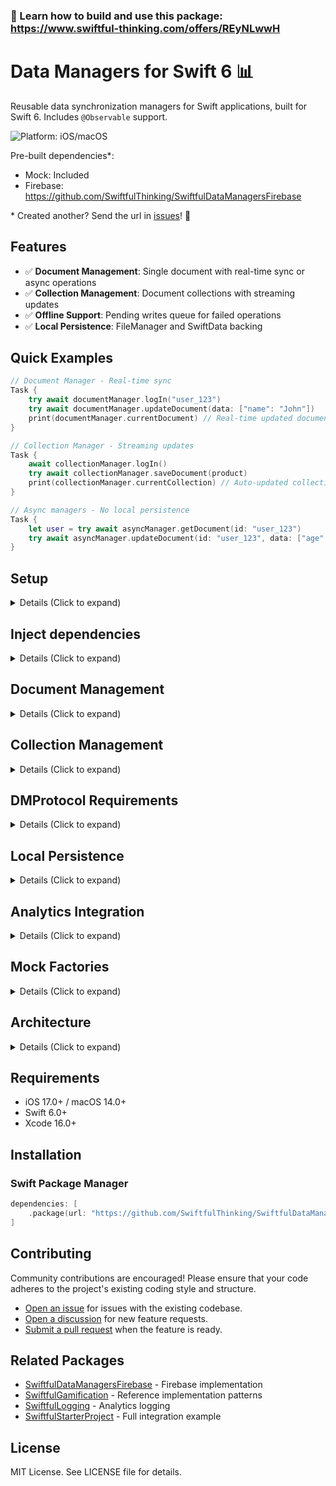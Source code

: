 ### 🚀 Learn how to build and use this package: https://www.swiftful-thinking.com/offers/REyNLwwH

# Data Managers for Swift 6 📊

Reusable data synchronization managers for Swift applications, built for Swift 6. Includes `@Observable` support.

![Platform: iOS/macOS](https://img.shields.io/badge/platform-iOS%20%7C%20macOS-blue)

Pre-built dependencies*:

- Mock: Included
- Firebase: https://github.com/SwiftfulThinking/SwiftfulDataManagersFirebase

\* Created another? Send the url in [issues](https://github.com/SwiftfulThinking/SwiftfulDataManagers/issues)! 🥳

## Features

- ✅ **Document Management**: Single document with real-time sync or async operations
- ✅ **Collection Management**: Document collections with streaming updates
- ✅ **Offline Support**: Pending writes queue for failed operations
- ✅ **Local Persistence**: FileManager and SwiftData backing

## Quick Examples

```swift
// Document Manager - Real-time sync
Task {
    try await documentManager.logIn("user_123")
    try await documentManager.updateDocument(data: ["name": "John"])
    print(documentManager.currentDocument) // Real-time updated document
}

// Collection Manager - Streaming updates
Task {
    await collectionManager.logIn()
    try await collectionManager.saveDocument(product)
    print(collectionManager.currentCollection) // Auto-updated collection
}

// Async managers - No local persistence
Task {
    let user = try await asyncManager.getDocument(id: "user_123")
    try await asyncManager.updateDocument(id: "user_123", data: ["age": 30])
}
```

## Setup

<details>
<summary> Details (Click to expand) </summary>
<br>

#### Create instances of managers:

```swift
// Document Manager with real-time sync
let documentManager = DocumentManagerSync(
    services: any DMDocumentServices,
    configuration: DataManagerSyncConfiguration,
    logger: DataLogger?
)

// Collection Manager with real-time sync
let collectionManager = CollectionManagerSync(
    services: any DMCollectionServices,
    configuration: DataManagerSyncConfiguration,
    logger: DataLogger?
)

// Document Manager async (no local persistence)
let asyncDocumentManager = DocumentManagerAsync(
    service: any RemoteDocumentService,
    configuration: DataManagerAsyncConfiguration,
    logger: DataLogger?
)

// Collection Manager async (no local persistence)
let asyncCollectionManager = CollectionManagerAsync(
    service: any RemoteCollectionService,
    configuration: DataManagerAsyncConfiguration,
    logger: DataLogger?
)
```

#### Development vs Production:

```swift
#if DEBUG
let documentManager = DocumentManagerSync(
    services: MockDMDocumentServices(),
    configuration: .mock(managerKey: "user")
)
#else
let documentManager = DocumentManagerSync(
    services: FirebaseDMDocumentServices(),
    configuration: DataManagerSyncConfiguration(managerKey: "user")
)
#endif
```

#### Optionally add to SwiftUI environment as @Observable

```swift
Text("Hello, world!")
    .environment(documentManager)
    .environment(collectionManager)
```

</details>

## Inject dependencies

<details>
<summary> Details (Click to expand) </summary>
<br>

Each sync manager is initialized with a `Services` protocol that combines remote and local services. This is a public protocol you can use to create your own dependency.

`Mock` implementations are included for SwiftUI previews and testing.

```swift
// Mock with blank data
let services = MockDMDocumentServices<UserModel>()

// Mock with custom data
let user = UserModel(id: "123", name: "John")
let services = MockDMDocumentServices(document: user)
```

Other services are not directly included, so that the developer can pick-and-choose which dependencies to add to the project.

You can create your own services by conforming to the protocols:

```swift
public protocol DMDocumentServices {
    associatedtype T: DMProtocol
    var remote: any RemoteDocumentService<T> { get }
    var local: any LocalDocumentPersistence<T> { get }
}

public protocol DMCollectionServices {
    associatedtype T: DMProtocol
    var remote: any RemoteCollectionService<T> { get }
    var local: any LocalCollectionPersistence<T> { get }
}
```

</details>

## Document Management

<details>
<summary> Details (Click to expand) </summary>
<br>

### Configuration

```swift
let config = DataManagerSyncConfiguration(
    managerKey: "user",              // Unique identifier for this manager
    enablePendingWrites: true        // Queue failed operations for retry
)

// Async configuration (no pending writes)
let asyncConfig = DataManagerAsyncConfiguration(
    managerKey: "user"
)
```

**⚠️ Important: Key Sanitization**

All configuration keys (`managerKey`) are validated and must:
- Contain only alphanumeric characters, underscores, and hyphens
- Not contain periods (`.`), slashes (`/`), or special characters
- Be 1-512 characters long
- Examples: `"user"`, `"user_profile"`, `"user-settings"` ✅
- Invalid: `"user.profile"`, `"user/settings"` ❌

### Log In / Log Out (Sync Managers)

```swift
// Log in (starts remote listener for real-time updates)
try await documentManager.logIn("document_123")

// Log out (stops listeners and clears local data)
documentManager.logOut()
```

### CRUD Operations

```swift
// Get document
let document = documentManager.getDocument()              // Sync - from cache
let document = try await documentManager.getDocumentAsync() // Async - from remote

// Save document
try await documentManager.saveDocument(document)

// Update document with partial data
try await documentManager.updateDocument(data: [
    "name": "John Doe",
    "age": 30,
    "verified": true
])

// Delete document
try await documentManager.deleteDocument()
```

### Access Current Document (Sync Managers)

```swift
// Observable property for SwiftUI
let document = documentManager.currentDocument

// Get or throw if not available
let document = try documentManager.getDocumentOrThrow()

// Get document ID
let id = try documentManager.getDocumentId()
```

### Pending Writes (Sync Managers Only)

Failed operations are automatically queued when `enablePendingWrites = true`:

```swift
// Operations that fail will be added to pending writes queue
try await documentManager.updateDocument(data: ["status": "active"])

// Pending writes sync automatically on next successful connection
// Manual sync happens during logIn()
```

</details>

## Collection Management

<details>
<summary> Details (Click to expand) </summary>
<br>

### Configuration

Same configuration as Document Management:

```swift
let config = DataManagerSyncConfiguration(
    managerKey: "products",
    enablePendingWrites: true
)
```

### Log In / Log Out (Sync Managers)

```swift
// Log in (bulk loads collection then streams updates)
await collectionManager.logIn()

// Log out (stops listeners and clears local data)
await collectionManager.logOut()
```

### Collection Operations

```swift
// Get collection
let items = collectionManager.getCollection()              // Sync - from cache
let items = try await collectionManager.getCollectionAsync() // Async - from remote

// Get single document
let item = collectionManager.getDocument(id: "item_123")
let item = try await collectionManager.getDocumentAsync(id: "item_123")

// Save document to collection
try await collectionManager.saveDocument(document)

// Update document in collection
try await collectionManager.updateDocument(id: "item_123", data: ["price": 99.99])

// Delete document from collection
try await collectionManager.deleteDocument(id: "item_123")
```

### Query Builder

```swift
// Build complex queries
let query = QueryBuilder()
    .whereField("category", isEqualTo: "electronics")
    .whereField("price", isLessThan: 1000)
    .orderBy(field: "price", descending: true)
    .limit(10)

let results = try await collectionManager.getDocuments(query: query)
```

### Access Current Collection (Sync Managers)

```swift
// Observable property for SwiftUI
let collection = collectionManager.currentCollection

// Get collection synchronously
let collection = collectionManager.getCollection()

// Check if collection contains document
let hasDocument = collectionManager.containsDocument(id: "item_123")
```

### Streaming Pattern (Sync Managers)

CollectionManagerSync follows the "hybrid sync" pattern:
1. Bulk loads all documents on `logIn()`
2. Streams individual document updates/deletions
3. Maintains local cache for offline access

</details>

## DMProtocol Requirements

<details>
<summary> Details (Click to expand) </summary>
<br>

All managed types must conform to `DMProtocol`:

```swift
public protocol DMProtocol: Codable, Sendable, StringIdentifiable {
    var eventParameters: [String: Any] { get }
    static var mocks: [Self] { get }
}

// Example implementation
struct UserModel: DMProtocol {
    let id: String  // Required by StringIdentifiable
    var name: String
    var email: String
    var age: Int

    var eventParameters: [String: Any] {
        ["user_name": name, "user_age": age]
    }

    static var mocks: [Self] {
        [
            UserModel(id: "1", name: "John", email: "john@example.com", age: 30),
            UserModel(id: "2", name: "Jane", email: "jane@example.com", age: 25)
        ]
    }
}
```

</details>

## Local Persistence

<details>
<summary> Details (Click to expand) </summary>
<br>

### FileManager Persistence (Included)

Simple JSON-based persistence using FileManager:

```swift
let persistence = FileManagerDocumentPersistence<UserModel>()
```

### SwiftData Persistence (Included for Collections)

SwiftData-backed persistence for collections:

```swift
let persistence = SwiftDataCollectionPersistence<ProductModel>(managerKey: "products")
```

### Custom Persistence

Implement the protocols for custom persistence:

```swift
public protocol LocalDocumentPersistence<T>: Sendable {
    func saveDocument(managerKey: String, _ document: T?) throws
    func getDocument(managerKey: String) throws -> T?
    func savePendingWrites(managerKey: String, _ writes: [PendingWrite]) throws
    func getPendingWrites(managerKey: String) throws -> [PendingWrite]
    // ...
}
```

**Note**: Following SwiftfulGamification patterns, persistence methods accept `managerKey` as a parameter rather than storing it.

</details>

## Analytics Integration

<details>
<summary> Details (Click to expand) </summary>
<br>

All managers support optional analytics logging:

```swift
// Create logger (see SwiftfulLogging package)
let logger = LogManager(services: [
    FirebaseAnalyticsService(),
    MixpanelService()
])

// Inject into managers
let documentManager = DocumentManagerSync(
    services: services,
    configuration: config,
    logger: logger
)
```

### Tracked Events

**DocumentManagerSync/CollectionManagerSync**:
- `{key}_listener_start/success/fail/retrying`
- `{key}_save_start/success/fail`
- `{key}_update_start/success/fail`
- `{key}_delete_start/success/fail`
- `{key}_documentUpdated/documentDeleted`
- `{key}_pendingWriteAdded/pendingWritesCleared`
- `{key}_syncPendingWrites_start/complete`
- `{key}_bulkLoad_start/success/fail` (CollectionManagerSync only)

**DocumentManagerAsync/CollectionManagerAsync**:
- `{key}_get_start/success/fail`
- `{key}_save_start/success/fail`
- `{key}_update_start/success/fail`
- `{key}_delete_start/success/fail`

### Event Parameters

All events include relevant parameters:

```swift
"document_id": "user_123"
"error_description": "Network unavailable"
"pending_write_count": 3
"retry_count": 2
"delay_seconds": 4.0
```

</details>

## Mock Factories

<details>
<summary> Details (Click to expand) </summary>
<br>

All configurations and services include mock factory methods for testing:

### Configurations

```swift
// Default mock configuration
DataManagerSyncConfiguration.mock()

// Mock without pending writes
DataManagerSyncConfiguration.mockNoPendingWrites()

// Async configuration mock
DataManagerAsyncConfiguration.mock()
```

### Services

```swift
// Mock document services
let services = MockDMDocumentServices(document: UserModel.mock)

// Mock collection services
let services = MockDMCollectionServices(collection: ProductModel.mocks)

// Mock remote services
let remote = MockRemoteDocumentService(document: UserModel.mock)
let remote = MockRemoteCollectionService(collection: ProductModel.mocks)

// Mock local persistence
let local = MockLocalDocumentPersistence(document: UserModel.mock)
let local = MockLocalCollectionPersistence(collection: ProductModel.mocks)
```

</details>

## Architecture

<details>
<summary> Details (Click to expand) </summary>
<br>

SwiftfulDataManagers follows the **SwiftfulThinking Provider Pattern**:

1. **Base Package** (this package):
   - Zero external dependencies (except IdentifiableByString)
   - Defines all protocols and models
   - Includes Mock implementations
   - All types are `Codable` and `Sendable`

2. **Implementation Packages** (separate SPM):
   - SwiftfulDataManagersFirebase: Firebase implementation
   - Implements service protocols
   - Handles provider-specific logic

3. **Manager Classes**:
   - `@MainActor` for UI thread safety
   - `@Observable` for SwiftUI integration
   - Dependency injection via protocols
   - Optional logger for analytics
   - Comprehensive event tracking

### Key Features

- **Swift 6 concurrency**: Full async/await support
- **Thread safety**: `@MainActor` isolation, `Sendable` conformance
- **SwiftUI ready**: `@Observable` support
- **Offline first**: Local persistence with remote sync (Sync managers)
- **Real-time sync**: AsyncStream-based listeners
- **Type-safe**: Protocol-based architecture
- **Testable**: Mock implementations included
- **Listener retry**: Exponential backoff for failed connections

### Manager Types

```
┌─────────────────────────┬────────────────────────┐
│    Sync Managers        │    Async Managers      │
├─────────────────────────┼────────────────────────┤
│ ✓ Real-time listeners   │ ✗ No listeners         │
│ ✓ Local persistence     │ ✗ No local cache       │
│ ✓ Offline support       │ ✗ Online only          │
│ ✓ Pending writes queue  │ ✗ No queue             │
│ ✓ Observable properties │ ✗ Async methods only   │
└─────────────────────────┴────────────────────────┘
```

</details>

## Requirements

- iOS 17.0+ / macOS 14.0+
- Swift 6.0+
- Xcode 16.0+

## Installation

### Swift Package Manager

```swift
dependencies: [
    .package(url: "https://github.com/SwiftfulThinking/SwiftfulDataManagers.git", branch: "main")
]
```

## Contributing

Community contributions are encouraged! Please ensure that your code adheres to the project's existing coding style and structure.

- [Open an issue](https://github.com/SwiftfulThinking/SwiftfulDataManagers/issues) for issues with the existing codebase.
- [Open a discussion](https://github.com/SwiftfulThinking/SwiftfulDataManagers/discussions) for new feature requests.
- [Submit a pull request](https://github.com/SwiftfulThinking/SwiftfulDataManagers/pulls) when the feature is ready.

## Related Packages

- [SwiftfulDataManagersFirebase](https://github.com/SwiftfulThinking/SwiftfulDataManagersFirebase) - Firebase implementation
- [SwiftfulGamification](https://github.com/SwiftfulThinking/SwiftfulGamification) - Reference implementation patterns
- [SwiftfulLogging](https://github.com/SwiftfulThinking/SwiftfulLogging) - Analytics logging
- [SwiftfulStarterProject](https://github.com/SwiftfulThinking/SwiftfulStarterProject) - Full integration example

## License

MIT License. See LICENSE file for details.